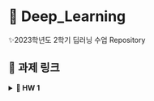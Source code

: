 # 🎈 Deep_Learning
✨2023학년도 2학기 딥러닝 수업 Repository

## 📌 과제 링크
<details>
<summary style="font-weight: bold">🧢 HW 1</summary>

- [hw1_1.ipynb](https://nbviewer.org/github/BBOXEEEE/Deep_Learning/blob/main/_00_homework/hw1_1.ipynb)

- [hw1_2.ipynb](https://nbviewer.org/github/BBOXEEEE/Deep_Learning/blob/main/_00_homework/hw1_2.ipynb)
</details>
